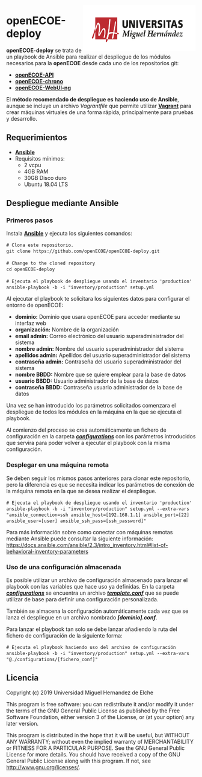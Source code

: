 <img src="/doc/logoUMH.jpg" align="right" width="300" ></a>
# openECOE-deploy
**openECOE-deploy** se trata de un playbook de Ansible para realizar el despliegue de los módulos necesarios para la **openECOE** desde cada uno de los repositorios git:
-   [**openECOE-API**](https://github.com/openECOE/openECOE-API)
-   [**openECOE-chrono**](https://github.com/openECOE/openECOE-chrono)
-   [**openECOE-WebUI-ng**](https://github.com/openECOE/openECOE-WebUI-ng)

El **método recomendado de despliegue es haciendo uso de Ansible**, aunque se incluye un archivo _Vagrantfile_ que permite utilizar
[**Vagrant**](https://www.vagrantup.com/) para crear máquinas virtuales de una forma rápida, principalmente para pruebas y desarrollo.

## Requerimientos
- [**Ansible**](https://docs.ansible.com/)
- Requisitos mínimos:
	- 2 vcpu  
	- 4GB RAM
	- 30GB Disco duro
	- Ubuntu 18.04 LTS

## Despliegue mediante Ansible
### Primeros pasos
Instala [**Ansible**](https://docs.ansible.com/ansible/latest/installation_guide/intro_installation.html) y ejecuta los siguientes comandos:

    # Clona este repositorio.
    git clone https://github.com/openECOE/openECOE-deploy.git
    
    # Change to the cloned repository
    cd openECOE-deploy
    
    # Ejecuta el playbook de despliegue usando el inventario 'production'
    ansible-playbook -b -i "inventory/production" setup.yml

Al ejecutar el playbook te solicitara los siguientes datos para configurar el entorno de openECOE:
- **dominio:** Dominio que usara openECOE para acceder mediante su interfaz web
- **organización:** Nombre de la organización
- **email admin:** Correo electrónico del usuario superadministrador del sistema
- **nombre admin:** Nombre del usuario superadministrador del sistema
- **apellidos admin:** Apellidos del usuario superadministrador del sistema
- **contraseña admin:** Contraseña del usuario superadministrador del sistema
- **nombre BBDD:** Nombre que se quiere emplear para la base de datos
- **usuario BBDD:** Usuario administrador de la base de datos
- **contraseña BBDD:** Contraseña usuario administrador de la base de datos

Una vez se han introducido los parámetros solicitados comenzara el despliegue de todos los módulos en la máquina en la 
que se ejecuta el playbook.

Al comienzo del proceso se crea automáticamente un fichero de configuración en la carpeta [**_configurations_**](/ansible/configurations/) con los parámetros introducidos que servira 
para poder volver a ejecutar el playbook con la misma configuración.

### Desplegar en una máquina remota
Se deben seguir los mismos pasos anteriores para clonar este repositorio, pero la diferencia es que se necesita indicar 
los parámetros de conexión de la máquina remota en la que se desea realizar el despliegue.

    # Ejecuta el playbook de despliegue usando el inventario 'production'
    ansible-playbook -b -i "inventory/production" setup.yml --extra-vars "ansible_connection=ssh ansible_host=[192.168.1.1] ansible_port=[22] ansible_user=[user] ansible_ssh_pass=[ssh_password]"
    
Para más información sobre como conectar con máquinas remotas mediante Ansible puede consultar la siguiente información:
https://docs.ansible.com/ansible/2.3/intro_inventory.html#list-of-behavioral-inventory-parameters
 
### Uso de una configuración almacenada

Es posible utilizar un archivo de configuración almacenado para lanzar el playbook con las variables que hace uso ya definidas.
En la carpeta [**_configurations_**](/ansible/configurations/) se encuentra un archivo [**_template.conf_**](/ansible/configurations/template.conf) que se puede utilizar de base
para definir una configuración personalizada.

También se almacena la configuración automáticamente cada vez que se lanza el despliegue en un archivo nombrado **_[dominio].conf_**.

Para lanzar el playbook tan solo se debe lanzar añadiendo la ruta del fichero de configuración de la siguiente forma:

    # Ejecuta el playbook haciendo uso del archivo de configuración
    ansible-playbook -b -i "inventory/production" setup.yml --extra-vars "@./configurations/[fichero_conf]"

## Licencia
Copyright (c) 2019 Universidad Miguel Hernandez de Elche

This program is free software: you can redistribute it and/or modify it under the terms of the GNU General Public License as published by the Free Software Foundation, either version 3 of the License, or (at your option) any later version.

This program is distributed in the hope that it will be useful, but WITHOUT ANY WARRANTY; without even the implied warranty of MERCHANTABILITY or FITNESS FOR A PARTICULAR PURPOSE. See the GNU General Public License for more details. You should have received a copy of the GNU General Public License along with this program. If not, see <http://www.gnu.org/licenses/>.
